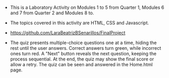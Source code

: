 - This is a Laboratory Activity on Modules 1 to 5 from Quarter 1, Modules 6 and 7 from Quarter 2 and Modules 8 to.
 - The topics covered in this activity are HTML, CSS and Javascript.
- https://github.com/LaraBeatrizBSenarillos/FinalProject

- The quiz presents multiple-choice questions one at a time, hiding the rest until the user answers. Correct answers turn green, while incorrect ones turn red. A "Next" button reveals the next question, keeping the process sequential. At the end, the quiz may show the final score or allow a retry. The quiz can be seen and answered in the Home.html page.
